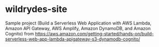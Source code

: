 # wildrydes-site
Sample project (Build a Serverless Web Application with AWS Lambda, Amazon API Gateway, AWS Amplify, Amazon DynamoDB, and Amazon Cognito) from https://aws.amazon.com/getting-started/hands-on/build-serverless-web-app-lambda-apigateway-s3-dynamodb-cognito/
